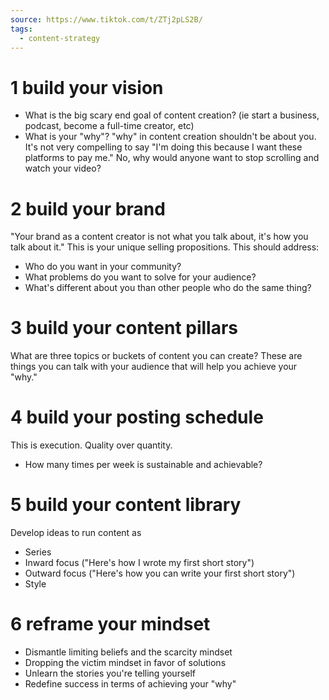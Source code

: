 ```yaml
---
source: https://www.tiktok.com/t/ZTj2pLS2B/
tags:
  - content-strategy
---
```


# 1 build your vision
- What is the big scary end goal of content creation? (ie start a business, podcast, become a full-time creator, etc)
- What is your "why"?
	"why" in content creation shouldn't be about you. It's not very compelling to say "I'm doing this because I want these platforms to pay me." No, why would anyone want to stop scrolling and watch your video?
# 2 build your brand
"Your brand as a content creator is not what you talk about, it's how you talk about it."
This is your unique selling propositions. This should address:
- Who do you want in your community?
- What problems do you want to solve for your audience?
- What's different about you than other people who do the same thing?
# 3 build your content pillars
What are three topics or buckets of content you can create? These are things you can talk with your audience that will help you achieve your "why."
# 4 build your posting schedule
This is execution. Quality over quantity.
- How many times per week is sustainable and achievable?
# 5 build your content library
Develop ideas to run content as
- Series
- Inward focus ("Here's how I wrote my first short story")
- Outward focus ("Here's how you can write your first short story")
- Style
# 6 reframe your mindset
- Dismantle limiting beliefs and the scarcity mindset
- Dropping the victim mindset in favor of solutions
- Unlearn the stories you're telling yourself
- Redefine success in terms of achieving your "why"